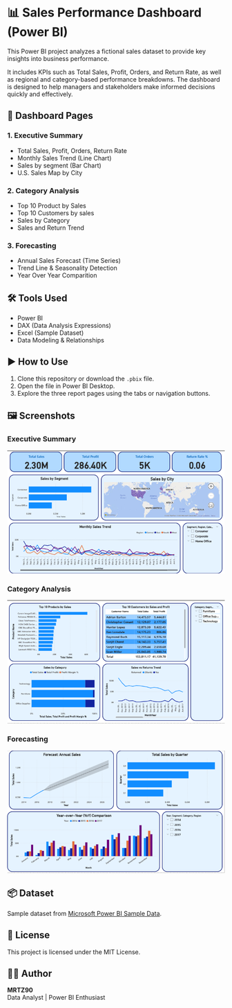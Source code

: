 # 📊 Sales Performance Dashboard (Power BI)

This Power BI project analyzes a fictional sales dataset to provide key insights into business performance.

It includes KPIs such as Total Sales, Profit, Orders, and Return Rate, as well as regional and category-based performance breakdowns. The dashboard is designed to help managers and stakeholders make informed decisions quickly and effectively.


## 📁 Dashboard Pages

### 1. Executive Summary
- Total Sales, Profit, Orders, Return Rate
- Monthly Sales Trend (Line Chart)
- Sales by segment (Bar Chart)
- U.S. Sales Map by City

### 2. Category Analysis
- Top 10 Product by Sales
- Top 10 Customers by sales 
- Sales by Category
- Sales and Return Trend

### 3. Forecasting
- Annual Sales Forecast (Time Series)
- Trend Line & Seasonality Detection
- Year Over Year Comparition


## 🛠 Tools Used

- Power BI
- DAX (Data Analysis Expressions)
- Excel (Sample Dataset)
- Data Modeling & Relationships


## ▶️ How to Use

1. Clone this repository or download the `.pbix` file.
2. Open the file in Power BI Desktop.
3. Explore the three report pages using the tabs or navigation buttons.


## 🖼 Screenshots

### Executive Summary
![Executive Summary](images/page1_kpis.png)

### Category Analysis
![Category Analysis](images/page2_category_analysis.png)

### Forecasting
![Forecasting](images/page3_forecast.png)


## 📦 Dataset

Sample dataset from [Microsoft Power BI Sample Data](https://learn.microsoft.com/en-us/power-bi/create-reports/sample-datasets).

## 📝 License

This project is licensed under the MIT License.


## 🙋‍♂️ Author

**MRTZ90**  
Data Analyst | Power BI Enthusiast  
